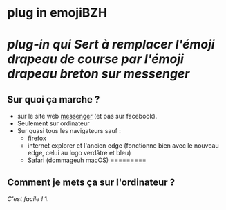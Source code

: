 # plug in emojiBZH
*plug-in qui Sert à remplacer l'émoji drapeau de course par l'émoji drapeau breton sur __messenger__*
========
## Sur quoi ça marche ?
- sur le site web [messenger](https://www.messenger.com) (et pas sur facebook).
- Seulement sur ordinateur
- Sur quasi tous les navigateurs sauf :
   - firefox
   - internet explorer et l'ancien edge (fonctionne bien avec le nouveau edge, celui au logo verdâtre et bleu)
   - Safari (dommageuh macOS)
 =========
 ## Comment je mets ça sur l'ordinateur ?
 *C'est facile !*
 1. 
